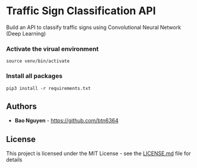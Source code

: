 # Traffic Sign Classification API

Build an API to classify traffic signs using Convolutional Neural Network (Deep Learning) 


### Activate the virual environment

```
source venv/bin/activate
```

### Install all packages

```
pip3 install -r requirements.txt
```

## Authors

* **Bao Nguyen** - https://github.com/btn6364


## License

This project is licensed under the MIT License - see the [LICENSE.md](LICENSE.md) file for details
